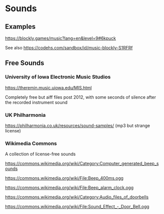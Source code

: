 # Sounds

## Examples

https://blockly.games/music?lang=en&level=9#6kpuck

See also https://codehs.com/sandbox/id/music-blockly-S1RFRf

## Free Sounds

### University of Iowa Electronic Music Studios

https://theremin.music.uiowa.edu/MIS.html

Completely free but aiff files post 2012, with some seconds of silence after the recorded instrument sound

### UK Philharmonia

https://philharmonia.co.uk/resources/sound-samples/ (mp3 but strange license)

### Wikimedia Commons

A collection of license-free sounds

https://commons.wikimedia.org/wiki/Category:Computer_generated_beep_sounds

https://commons.wikimedia.org/wiki/File:Beep_400ms.ogg

https://commons.wikimedia.org/wiki/File:Beep_alarm_clock.ogg

https://commons.wikimedia.org/wiki/Category:Audio_files_of_doorbells

https://commons.wikimedia.org/wiki/File:Sound_Effect_-_Door_Bell.ogg
